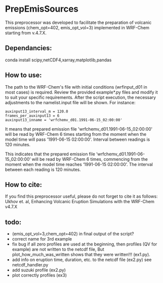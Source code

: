 # PrepEmisSources
This preprocessor was developed to facilitate the preparation of volcanic emissions 
(chem_opt=402, emis_opt_vol=3) implemented in WRF-Chem starting from v.4.7.X.

## Dependancies:
conda install scipy,netCDF4,xarray,matplotlib,pandas

## How to use:
The path to the WRF-Chem's file with initial conditions (wrfinput_d01 in most cases) is 
required. Review the provided example*.py files and modify it to suit your specific 
requirements. After the script execution, the necessary adjustments to the namelist.input
file will be shown. For instance:

    auxinput13_interval_m = 120.0
    frames_per_auxinput13 = 6
    auxinput13_inname = 'wrfchemv_d01.1991-06-15_02:00:00'

It means that prepared emission file 'wrfchemv_d01.1991-06-15_02:00:00' will be
read by WRF-Chem 6 times starting from the moment when the model time will pass 
'1991-06-15 02:00:00'. Interval between readings is 120 minutes.

This indicates that the prepared emission file ‘wrfchemv_d01.1991-06-15_02:00:00’ 
will be read by WRF-Chem 6 times, commencing from the moment when the model time 
reaches ‘1991-06-15 02:00:00’. The interval between each reading is 120 minutes.

## How to cite:
If you find this preprocessor useful, please do not forget to cite it as follows:
Ukhov et. al, Enhancing Volcanic Eruption Simulations with the WRF-Chem v4.7.X

## todo:
- (emis_opt_vol=3,chem_opt=402) in final output of the script?
- correct name for 3rd example
- fix bug if all zero profiles are used at the beginning, then profiles (QV for example) 
    are not written to the netcdf file, But plot_how_much_was_written shows that they were written!!! (ex1.py).
- add info on eruption time, duration, etc. to the netcdf file (ex2.py) see netcdf_handler.py
- add suzuki profile (ex2.py)
- plot correctly profiles (ex3)